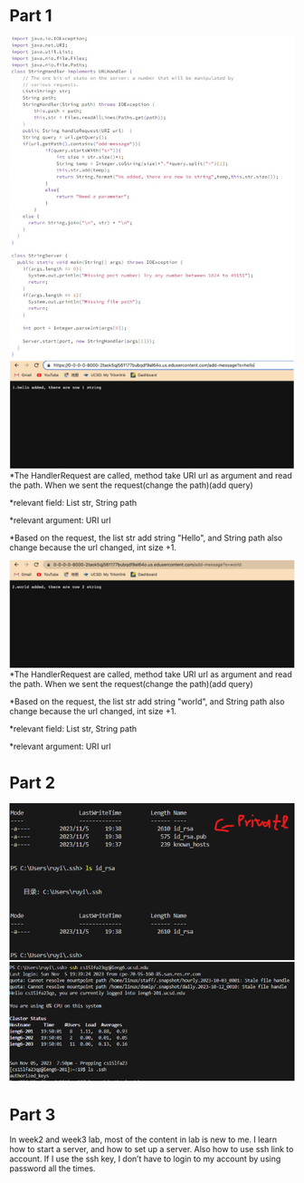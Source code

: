 # Part 1
![image](code.png)
![image](add1.png)
*The HandlerRequest are called,  method take URI url as argument and read the path. When we sent the request(change the path)(add query)

*relevant field: List str, String path

*relevant argument: URI url

*Based on the request, the list str add string "Hello", and String path also change because the url changed, int size +1.

![image](add2.png)
*The HandlerRequest are called,  method take URI url as argument and read the path. When we sent the request(change the path)(add query)

*Based on the request, the list str add string "world", and String path also change because the url changed, int size +1.

*relevant field: List str, String path

*relevant argument: URI url

# Part 2
![image](private.png)
![image](public.png)

# Part 3
In week2 and week3 lab, most of the content in lab is new to me. I learn how to start a server, and how to set up a server. Also how to use ssh link to account. If I use the ssh key, I don’t have to login to my account by using password all the times. 
